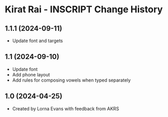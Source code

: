 Kirat Rai - INSCRIPT Change History
====================

1.1.1 (2024-09-11)
----------------
* Update font and targets

1.1 (2024-09-10)
----------------
* Update font
* Add phone layout
* Add rules for composing vowels when typed separately

1.0 (2024-04-25)
----------------
* Created by Lorna Evans with feedback from AKRS
